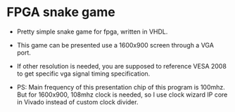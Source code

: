# FPGA snake game

+ Pretty simple snake game for fpga, written in VHDL.
+ This game can be presented use a 1600x900 screen through a VGA port.
+ If other resolution is needed, you are supposed to reference VESA 2008 to get specific vga signal timing specification.

+ PS: Main frequency of this presentation chip of this program is 100mhz.
  But for 1600x900, 108mhz clock is needed, so I use clock wizard IP core
  in Vivado instead of custom clock divider.